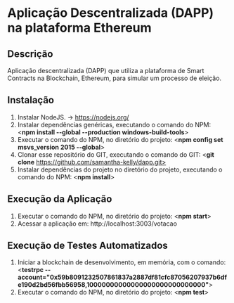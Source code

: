# Aplicação Descentralizada (DAPP) na plataforma Ethereum 

## Descrição
Aplicação descentralizada (DAPP) que utiliza a plataforma de Smart Contracts na Blockchain, Ethereum, para simular um processo de eleição.

## Instalação
1. Instalar NodeJS. -> https://nodejs.org/
2. Instalar dependências genéricas, executando o comando do NPM: <__npm install --global --production windows-build-tools__>
3. Executar o comando do NPM, no diretório do projeto: <__npm config set msvs_version 2015 --global__>
4. Clonar esse repositório do GIT, executando o comando do GIT:  <__git clone__ https://github.com/samantha-kelly/dapp.git>
5. Instalar dependências do projeto no diretório do projeto, executando o comando do NPM: <__npm install__>
 

## Execução da Aplicação
1. Executar o comando do NPM, no diretório do projeto: <__npm start__>
2. Acessar a aplicação em: http://localhost:3003/votacao

## Execução de Testes Automatizados
1. Iniciar a blockchain de desenvolvimento, em memória, com o comando: <__testrpc --account="0x59b8091232507861837a2887df81cfc87056207937b6dfe190d2bd56fbb56958,10000000000000000000000000000"__>
2. Executar o comando do NPM, no diretório do projeto: <__npm test__>
